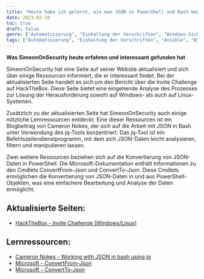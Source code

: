 ```yaml
---
title: "Heute habe ich gelernt, wie man JSON in PowerShell und Bash manipuliert und parst"
date: 2021-02-18
toc: true
draft: false
genre: ["Automatisierung", "Einhaltung der Vorschriften", "Windows-Sicherheit", "Ansible Playbooks", "Ansible-Sammlungen", "IT-Sicherheit", "Konfigurationsmanagement", "DevOps", "Windows-Verwaltung", "System-Konfiguration"]
tags: ["Automatisierung", "Einhaltung der Vorschriften", "Ansible", "Windows-Sicherheit", "Ansible Playbooks", "Ansible-Sammlungen", "Fenster STIG", "Konfigurationsmanagement", "DevOps", "IT-Sicherheit", "Windows-Verwaltung", "System-Konfiguration", "Windows Automation", "STIG-Einhaltung", "Windows_STIG_Ansible", "Windows_STIGs", "GitHub", "Block", "Rettung", "Immer", "Windows Automation Guide", "Windows-Sicherheitsautomatisierung", "Einhaltung der Sicherheitsvorschriften", "Ansible-Automatisierung", "STIG-Anforderungen", "Ansible-Module", "Windows-Konfiguration", "Windows-Verwaltungstools", "Automatisierungsrahmen", "Automatisierung der IT-Infrastruktur", "Konfiguration Konformität", "Bewährte Windows-Sicherheitspraktiken"]
---
```


**Was SimeonOnSecurity heute erfahren und interessant gefunden hat**

SimeonOnSecurity hat eine Seite auf seiner Website aktualisiert und sich über einige Ressourcen informiert, die er interessant findet. Bei der aktualisierten Seite handelt es sich um den Bericht über die Invite Challenge auf HackTheBox. Diese Seite bietet eine eingehende Analyse des Prozesses zur Lösung der Herausforderung sowohl auf Windows- als auch auf Linux-Systemen.

Zusätzlich zu der aktualisierten Seite hat SimeonOnSecurity auch einige nützliche Lernressourcen entdeckt. Eine dieser Ressourcen ist ein Blogbeitrag von Cameron Nokes, der sich auf die Arbeit mit JSON in Bash unter Verwendung des jq-Tools konzentriert. Das jq-Tool ist ein Befehlszeilendienstprogramm, mit dem sich JSON-Daten leicht analysieren, filtern und manipulieren lassen.

Zwei weitere Ressourcen beziehen sich auf die Konvertierung von JSON-Daten in PowerShell. Die Microsoft-Dokumentation enthält Informationen zu den Cmdlets ConvertFrom-Json und ConvertTo-Json. Diese Cmdlets ermöglichen die Konvertierung von JSON-Daten in und aus PowerShell-Objekten, was eine einfachere Bearbeitung und Analyse der Daten ermöglicht.

## Aktualisierte Seiten:
- [HackTheBox - Invite Challenge (Windows/Linux)](https://simeononsecurity.com/writeups/hackthebox-invite-challenge/)

## Lernressourcen:
- [Cameron Nokes - Working with JSON in bash using jq](https://cameronnokes.com/blog/working-with-json-in-bash-using-jq/)
- [Microsoft - ConvertFrom-Json](https://docs.microsoft.com/en-us/powershell/module/microsoft.powershell.utility/convertfrom-json?view=powershell-7.1)
- [Microsoft - ConvertTo-Json](https://docs.microsoft.com/en-us/powershell/module/microsoft.powershell.utility/convertto-json?view=powershell-7.1)